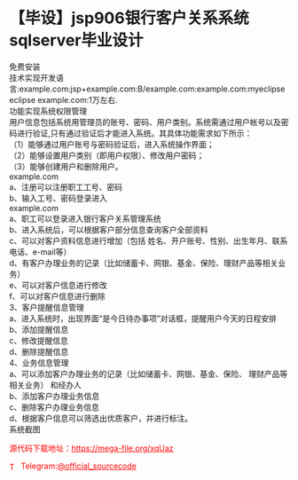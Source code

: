 # 【毕设】jsp906银行客户关系系统sqlserver毕业设计

免费安装<br>技术实现开发语言:example.com:jsp+example.com:B/example.com:example.com:myeclipse eclipse example.com:1万左右.<br>功能实现系统权限管理<br>用户信息包括系统用管理员的账号、密码、用户类别。系统需通过用户帐号以及密码进行验证,只有通过验证后才能进入系统。其具体功能需求如下所示：<br>（1）能够通过用户账号与密码验证后，进入系统操作界面；<br>（2）能够设置用户类别（即用户权限）、修改用户密码；<br>（3）能够创建用户和删除用户。<br>example.com<br>a、注册可以注册职工工号、密码<br>b、输入工号、密码登录进入<br>example.com<br>a、职工可以登录进入银行客户关系管理系统               <br>b、进入系统后，可以根据客户部分信息查询客户全部资料<br>c、可以对客户资料信息进行增加（包括 姓名、开户账号、性别、出生年月、联系电话、e-mail等）<br>d、有客户办理业务的记录（比如储蓄卡、网银、基金、保险、理财产品等相关业务）<br>e、可以对客户信息进行修改<br>f、可以对客户信息进行删除 <br>3、客户提醒信息管理<br>a、进入系统时，出现界面“是今日待办事项”对话框，提醒用户今天的日程安排<br>b、添加提醒信息<br>c、修改提醒信息<br>d、删除提醒信息<br>4、业务信息管理<br>a、可以添加客户办理业务的记录（比如储蓄卡、网银、基金、保险、 理财产品等相关业务） 和经办人<br>b、添加客户办理业务信息<br>c、删除客户办理业务信息<br>d、根据客户信息可以筛选出优质客户，并进行标注。<br>系统截图<br>


<p style="color: red;">源代码下载地址：<a href="https://mega-file.org/xqUaz" style="color: red;">https://mega-file.org/xqUaz</a></p><p style="color: red;"><img src="https://cdn-icons-png.flaticon.com/512/2111/2111646.png" alt="Telegram Icon" style="width: 16px; vertical-align: middle; margin-right: 5px;">Telegram:<a href="https://t.me/official_sourcecode" style="color: red;">@official_sourcecode</a></p>